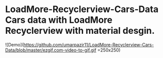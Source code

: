# LoadMore-Recyclerview-Cars-Data Cars data with LoadMore Recyclerview with material desgin.

![Demo](https://github.com/umarpazir11/LoadMore-Recyclerview-Cars-Data/blob/master/ezgif.com-video-to-gif.gif =250x250)
